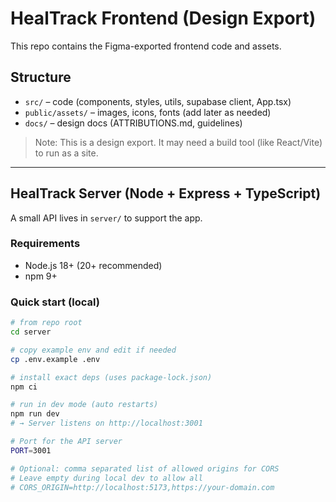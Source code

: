 # HealTrack Frontend (Design Export)

This repo contains the Figma-exported frontend code and assets.

## Structure
- `src/` – code (components, styles, utils, supabase client, App.tsx)
- `public/assets/` – images, icons, fonts (add later as needed)
- `docs/` – design docs (ATTRIBUTIONS.md, guidelines)

> Note: This is a design export. It may need a build tool (like React/Vite) to run as a site.

---

## HealTrack Server (Node + Express + TypeScript)

A small API lives in `server/` to support the app.

### Requirements
- Node.js 18+ (20+ recommended)
- npm 9+

### Quick start (local)
```bash
# from repo root
cd server

# copy example env and edit if needed
cp .env.example .env

# install exact deps (uses package-lock.json)
npm ci

# run in dev mode (auto restarts)
npm run dev
# → Server listens on http://localhost:3001

# Port for the API server
PORT=3001

# Optional: comma separated list of allowed origins for CORS
# Leave empty during local dev to allow all
# CORS_ORIGIN=http://localhost:5173,https://your-domain.com
